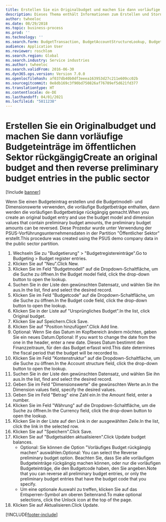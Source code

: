```yaml
---
title: Erstellen Sie ein Originalbudget und machen Sie dann vorläufige Budgeteinträge im öffentlichen Sektor rückgängig
description: Dieses Thema enthält Informationen zum Erstellen und Stornieren eines ursprünglichen Budgeteintrags mithilfe von Budgetmodellen und Dimensionswerten mit vorläufigen Budgetbeträgen.
author: twheeloc
ms.date: 08/29/2018
ms.topic: business-process
ms.prod: ''
ms.technology: ''
ms.search.form: BudgetTransaction, BudgetAccountStructureLookup, BudgetTransactionMultiPost
audience: Application User
ms.reviewer: roschlom
ms.search.region: Global
ms.search.industry: Service industries
ms.author: twheeloc
ms.search.validFrom: 2016-06-30
ms.dyn365.ops.version: Version 7.0.0
ms.openlocfilehash: af037db40b0df3eeea163953d27c211e609cc02b
ms.sourcegitcommit: 0e8db169c3f90bd750826af76709ef5d621fd377
ms.translationtype: HT
ms.contentlocale: de-DE
ms.lasthandoff: 04/01/2021
ms.locfileid: "5811238"
---
```

# <a name="create-an-original-budget-and-then-reverse-preliminary-budget-entries-in-the-public-sector"></a><span data-ttu-id="d460a-103">Erstellen Sie ein Originalbudget und machen Sie dann vorläufige Budgeteinträge im öffentlichen Sektor rückgängig</span><span class="sxs-lookup"><span data-stu-id="d460a-103">Create an original budget and then reverse preliminary budget entries in the public sector</span></span>

[!include [banner](../../includes/banner.md)]

<span data-ttu-id="d460a-104">Wenn Sie einen Budgeteintrag erstellen und die Budgetmodell- und Dimensionswerte verwenden, die vorläufige Budgetbeträge enthalten, dann werden die vorläufigen Budgetbeträge rückgängig gemacht.</span><span class="sxs-lookup"><span data-stu-id="d460a-104">When you create an original budget entry and use the budget model and dimension values that contain preliminary budget amounts, the preliminary budget amounts can be reversed.</span></span> <span data-ttu-id="d460a-105">Diese Prozedur wurde unter Verwendung der PSUS-Vorführungsunternehmensdaten in der Partition "Öffentlicher Sektor" erstellt.</span><span class="sxs-lookup"><span data-stu-id="d460a-105">This procedure was created using the PSUS demo company data in the public sector partition.</span></span>

1. <span data-ttu-id="d460a-106">Wechseln Sie zu "Budgetierung" > "Budgetregistereinträge".</span><span class="sxs-lookup"><span data-stu-id="d460a-106">Go to Budgeting > Budget register entries.</span></span>
2. <span data-ttu-id="d460a-107">Klicken Sie auf "Neu".</span><span class="sxs-lookup"><span data-stu-id="d460a-107">Click New.</span></span>
3. <span data-ttu-id="d460a-108">Klicken Sie im Feld "Budgetmodell" auf die Dropdown-Schaltfläche, um die Suche zu öffnen.</span><span class="sxs-lookup"><span data-stu-id="d460a-108">In the Budget model field, click the drop-down button to open the lookup.</span></span>
4. <span data-ttu-id="d460a-109">Suchen Sie in der Liste den gewünschten Datensatz, und wählen Sie ihn aus.</span><span class="sxs-lookup"><span data-stu-id="d460a-109">In the list, find and select the desired record.</span></span>
5. <span data-ttu-id="d460a-110">Klicken Sie im Feld "Budgetcode" auf die Dropdown-Schaltfläche, um die Suche zu öffnen.</span><span class="sxs-lookup"><span data-stu-id="d460a-110">In the Budget code field, click the drop-down button to open the lookup.</span></span>
6. <span data-ttu-id="d460a-111">Klicken Sie in der Liste auf "Ursprüngliches Budget".</span><span class="sxs-lookup"><span data-stu-id="d460a-111">In the list, click Original budget.</span></span>
7. <span data-ttu-id="d460a-112">Klicken Sie auf Speichern.</span><span class="sxs-lookup"><span data-stu-id="d460a-112">Click Save.</span></span>
8. <span data-ttu-id="d460a-113">Klicken Sie auf "Position hinzufügen".</span><span class="sxs-lookup"><span data-stu-id="d460a-113">Click Add line.</span></span>
9. <span data-ttu-id="d460a-114">Optional: Wenn Sie das Datum im Kopfbereich ändern möchten, geben Sie ein neues Datum.</span><span class="sxs-lookup"><span data-stu-id="d460a-114">Optional: If you want to change the date from the one in the header, enter a new date.</span></span> <span data-ttu-id="d460a-115">Dieses Datum bestimmt den Finanzzeitraum, für den das Budget erfasst wird.</span><span class="sxs-lookup"><span data-stu-id="d460a-115">This date determines the fiscal period that the budget will be recorded to.</span></span>
10. <span data-ttu-id="d460a-116">Klicken Sie im Feld "Kontenstruktur" auf die Dropdown-Schaltfläche, um die Suche zu öffnen.</span><span class="sxs-lookup"><span data-stu-id="d460a-116">In the Account structure field, click the drop-down button to open the lookup.</span></span>
11. <span data-ttu-id="d460a-117">Suchen Sie in der Liste den gewünschten Datensatz, und wählen Sie ihn aus.</span><span class="sxs-lookup"><span data-stu-id="d460a-117">In the list, find and select the desired record.</span></span>
12. <span data-ttu-id="d460a-118">Geben Sie im Feld "Dimensionswerte" die gewünschten Werte an.</span><span class="sxs-lookup"><span data-stu-id="d460a-118">In the Dimension values field, specify the desired values.</span></span>
13. <span data-ttu-id="d460a-119">Geben Sie im Feld "Betrag" eine Zahl ein.</span><span class="sxs-lookup"><span data-stu-id="d460a-119">In the Amount field, enter a number.</span></span>
14. <span data-ttu-id="d460a-120">Klicken Sie im Feld "Währung" auf die Dropdown-Schaltfläche, um die Suche zu öffnen.</span><span class="sxs-lookup"><span data-stu-id="d460a-120">In the Currency field, click the drop-down button to open the lookup.</span></span>
15. <span data-ttu-id="d460a-121">Klicken Sie in der Liste auf den Link in der ausgewählten Zeile.</span><span class="sxs-lookup"><span data-stu-id="d460a-121">In the list, click the link in the selected row.</span></span>
16. <span data-ttu-id="d460a-122">Klicken Sie auf "Speichern".</span><span class="sxs-lookup"><span data-stu-id="d460a-122">Click Save.</span></span>
17. <span data-ttu-id="d460a-123">Klicken Sie auf "Budgetsalden aktualisieren".</span><span class="sxs-lookup"><span data-stu-id="d460a-123">Click Update budget balances.</span></span>
    * <span data-ttu-id="d460a-124">Optional: Sie können die Option "Vorläufiges Budget rückgängig machen" auswählen.</span><span class="sxs-lookup"><span data-stu-id="d460a-124">Optional: You can select the Reverse preliminary budget option.</span></span> <span data-ttu-id="d460a-125">Beachten Sie, dass Sie alle vorläufigen Budgeteinträge rückgängig machen können, oder nur die vorläufigen Budgeteinträge, die den Budgetcode haben, den Sie angeben.</span><span class="sxs-lookup"><span data-stu-id="d460a-125">Note that you can reverse all preliminary budget entries, or only the preliminary budget entries that have the budget code that you specify.</span></span>  
    * <span data-ttu-id="d460a-126">Um eine optionale Auswahl zu treffen, klicken Sie auf das Entsperren-Symbol am oberen Seitenrand.</span><span class="sxs-lookup"><span data-stu-id="d460a-126">To make optional selections, click the Unlock icon at the top of the page.</span></span>  
18. <span data-ttu-id="d460a-127">Klicken Sie auf Aktualisieren.</span><span class="sxs-lookup"><span data-stu-id="d460a-127">Click Update.</span></span>



[!INCLUDE[footer-include](../../../includes/footer-banner.md)]